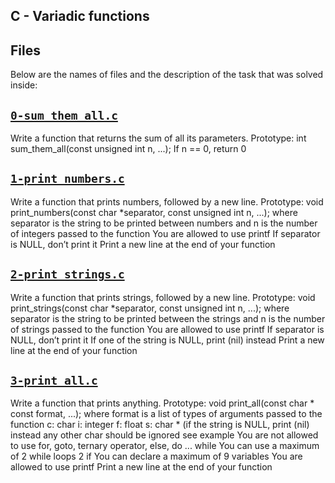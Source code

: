 ## C - Variadic functions 

## Files
Below are the names of files and the description of the task that was solved inside:


## [`0-sum_them_all.c`](0-sum_them_all.c)
Write a function that returns the sum of all its parameters.
Prototype: int sum_them_all(const unsigned int n, ...);
If n == 0, return 0

## [`1-print_numbers.c`](1-print_numbers.c)
Write a function that prints numbers, followed by a new line.
Prototype: void print_numbers(const char *separator, const unsigned int n, ...);
where separator is the string to be printed between numbers
and n is the number of integers passed to the function
You are allowed to use printf
If separator is NULL, don’t print it
Print a new line at the end of your function

## [`2-print_strings.c`](2-print_strings.c)
Write a function that prints strings, followed by a new line.
Prototype: void print_strings(const char *separator, const unsigned int n, ...);
where separator is the string to be printed between the strings
and n is the number of strings passed to the function
You are allowed to use printf
If separator is NULL, don’t print it
If one of the string is NULL, print (nil) instead
Print a new line at the end of your function

## [`3-print_all.c`](3-print_all.c)
Write a function that prints anything.
Prototype: void print_all(const char * const format, ...);
where format is a list of types of arguments passed to the function
c: char
i: integer
f: float
s: char * (if the string is NULL, print (nil) instead
any other char should be ignored
see example
You are not allowed to use for, goto, ternary operator, else, do ... while
You can use a maximum of
2 while loops
2 if
You can declare a maximum of 9 variables
You are allowed to use printf
Print a new line at the end of your function
